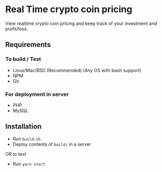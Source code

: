 # Real Time crypto coin pricing

View realtime crypto coin pricing and keep track of your investment and profit/loss.

## Requirements

### To build / Test

* Linux/Mac/BSD (Recommended) (Any OS with bash support)
* NPM
* Git

### For deployment in server

* PHP
* MySQL

## Installation

* Run `build.sh`
* Deploy contents of `build/` in a server 

OR to test

* Run `yarn start`

